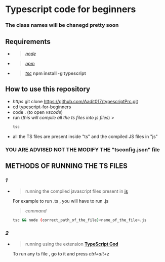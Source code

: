 # **Typescript code for beginners**
### The class names will be chanegd pretty soon 

## Requirements 
- > [_node_](https://nodejs.org/en/download/) 
- > [_npm_](https://www.npmjs.com/get-npm)
- > [_tsc_](https://www.npmjs.com/package/typescript) **npm install -g typescript** 

## How to use this repository 
- _https_ git clone https://github.com/Aadit017/typescriptPrc.git
- cd typescript-for-beginners
- code . (to open _vscode_)
- run (_this will compile all the ts files into js files_) >
  ```bash
  tsc  
  ```
- all the TS files are present inside "ts" and the compiled JS files in "js"  
### **YOU ARE ADVISED NOT THE MODIFY THE "tsconfig.json" file**

## **METHODS OF RUNNING THE TS FILES** 

### _1_
-  
  > running the compiled javascript files present in [js](https://github.com/Aadit017/typescript-for-beginners/tree/Friendly_Branch/js) 

  For example to run <name>.ts , you will have to run <name>.js
  > _command_
  ```bash 
  tsc && node (correct_path_of_the_file)<name_of_the_file>.js
  ```
### _2_
-  
  > running using the extension [**TypeScript God**](https://marketplace.visualstudio.com/items?itemName=basarat.god#:~:text=Raises%20the%20level%20of%20tooling,to%20make%20VSCode%20the%20bestest.)

  To run any ts file , go to it and press _ctrl+alt+z_

